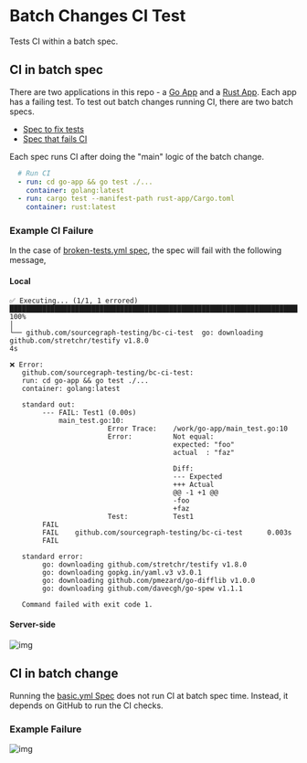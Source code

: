 # Batch Changes CI Test

Tests CI within a batch spec.

## CI in batch spec

There are two applications in this repo - a [Go App](./go-app) and a [Rust App](./rust-app). Each app has a failing
test. To test out batch changes running CI, there are two batch specs.

* [Spec to fix tests](./.batchchanges/fix-tests.yml)
* [Spec that fails CI](./.batchchanges/broken-tests.yml)

Each spec runs CI after doing the "main" logic of the batch change.

```yaml
  # Run CI
  - run: cd go-app && go test ./...
    container: golang:latest
  - run: cargo test --manifest-path rust-app/Cargo.toml
    container: rust:latest
```

### Example CI Failure

In the case of [broken-tests.yml spec](./.batchchanges/broken-tests.yml), the spec will fail with the following message,

#### Local

```text
✅ Executing... (1/1, 1 errored)  ████████████████████████████████████████████████████████████████████████████████████████████████████████████████████████████████████████████████████████████████████████  100%
│                                                                                                                                                                                                               
└── github.com/sourcegraph-testing/bc-ci-test  go: downloading github.com/stretchr/testify v1.8.0                                                                                                                            4s

❌ Error:
   github.com/sourcegraph-testing/bc-ci-test:
   run: cd go-app && go test ./...
   container: golang:latest
   
   standard out:
        --- FAIL: Test1 (0.00s)
            main_test.go:10: 
                        Error Trace:    /work/go-app/main_test.go:10
                        Error:          Not equal: 
                                        expected: "foo"
                                        actual  : "faz"
                                        
                                        Diff:
                                        --- Expected
                                        +++ Actual
                                        @@ -1 +1 @@
                                        -foo
                                        +faz
                        Test:           Test1
        FAIL
        FAIL    github.com/sourcegraph-testing/bc-ci-test      0.003s
        FAIL
   
   standard error:
        go: downloading github.com/stretchr/testify v1.8.0
        go: downloading gopkg.in/yaml.v3 v3.0.1
        go: downloading github.com/pmezard/go-difflib v1.0.0
        go: downloading github.com/davecgh/go-spew v1.1.1
   
   Command failed with exit code 1.
```

#### Server-side

![img](./img/ssbc-failed-ci.png)


## CI in batch change

Running the [basic.yml Spec](./.batchchanges/basic.yml) does not run CI at batch spec time. Instead, it depends on GitHub
to run the CI checks.

### Example Failure

![img](./img/change-failed.png)

